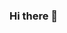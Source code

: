 ### Hi there 👋

<!--
**ayush1614/ayush1614** is a ✨ _special_ ✨ repository because its `README.md` (this file) appears on your GitHub profile.

Here are some ideas to get you started:

- 🔭 I’m currently working on Keep i.e similiar to Keep
- 🌱 I’m currently learning ReactJs.
- 👯 I’m looking to collaborate in web Apps
- 📫 How to reach me: LinkedIn- @ayush
- 😄 Pronouns: He/His
- ⚡ Fun fact: Loves Coffee
-->
